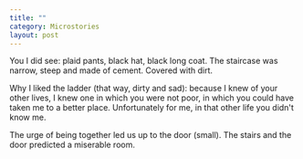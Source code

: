 ```yaml
---
title: ""
category: Microstories
layout: post
---
```


You I did see: plaid pants, black hat, black long coat. The staircase was narrow, steep and made of cement<!-- excerpt_separator -->. Covered with dirt. 

Why I liked the ladder (that way, dirty and sad): because I knew of your other lives, I knew one in which you were not poor, in which you could have taken me to a better place. Unfortunately for me, in that other life you didn't know me.

The urge of being together led us up to the door (small). The stairs and the door predicted a miserable room.

